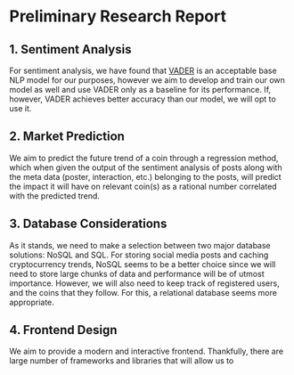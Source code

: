 # Preliminary Research Report

## 1. Sentiment Analysis
For sentiment analysis, we have found that [VADER](https://github.com/cjhutto/vaderSentiment) is an acceptable base NLP model for our purposes, however we aim to develop and train our own model as well and use VADER only as a baseline for its performance. If, however, VADER achieves better accuracy than our model, we will opt to use it.

## 2. Market Prediction
We aim to predict the future trend of a coin through a regression method, which when given the output of the sentiment analysis of posts along with the meta data (poster, interaction, etc.) belonging to the posts, will predict the impact it will have on relevant coin(s) as a rational number correlated with the predicted trend.

## 3. Database Considerations
As it stands, we need to make a selection between two major database solutions: NoSQL and SQL. For storing social media posts and caching cryptocurrency trends, NoSQL seems to be a better choice since we will need to store large chunks of data and performance will be of utmost importance. However, we will also need to keep track of registered users, and the coins that they follow. For this, a relational database seems more appropriate. 

## 4. Frontend Design
We aim to provide a modern and interactive frontend. Thankfully, there are large number of frameworks and libraries that will allow us to 
